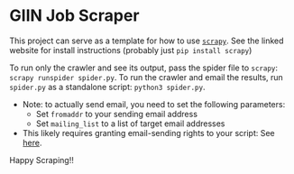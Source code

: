 # GIIN Job Scraper

This project can serve as a template for how to use [`scrapy`](scrapy.org).
See the linked website for install instructions (probably just `pip install scrapy`)

To run only the crawler and see its output, pass the spider file to `scrapy`: `scrapy runspider spider.py`.
To run the crawler and email the results, run `spider.py` as a standalone script: `python3 spider.py`.
  * Note: to actually send email, you need to set the following parameters:
    * Set `fromaddr` to your sending email address
    * Set `mailing_list` to a list of target email addresses
  * This likely requires granting email-sending rights to your script: See [here](https://realpython.com/python-send-email/#option-1-setting-up-a-gmail-account-for-development).

Happy Scraping!!

